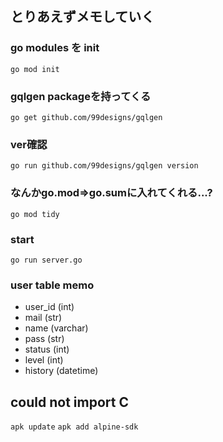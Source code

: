 ## とりあえずメモしていく

### go modules を init
`go mod init`

### gqlgen packageを持ってくる
`go get github.com/99designs/gqlgen`

### ver確認
`go run github.com/99designs/gqlgen version`

### なんかgo.mod⇒go.sumに入れてくれる...?
`go mod tidy`

### start
`go run server.go`

### user table memo
- user_id (int)
- mail (str)
- name (varchar)
- pass (str)
- status (int)
- level (int)
- history (datetime)

## could not import C
`apk update`
`apk add alpine-sdk`


